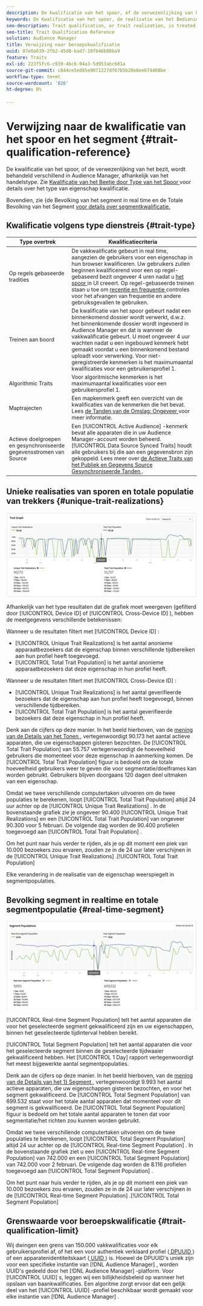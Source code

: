 ```yaml
---
description: De kwalificatie van het spoor, of de verwezenlijking van het bezit, wordt behandeld verschillend in Audience Manager, afhankelijk van het handelstype. Zie de onderstaande tabel voor meer informatie over de kwalificatie van het kenmerk.
keywords: De Kwalificatie van het spoor, de realisatie van het Bedieningsgebied, Unieke Redalisaties van het Bedieningsgebied, UTR, Totale Bevolking van het Bedieningsgebied, TTP
seo-description: Trait qualification, or trait realization, is treated differently in Audience Manager, depending on trait type. See the table below for detailed information on trait qualification.
seo-title: Trait Qualification Reference
solution: Audience Manager
title: Verwijzing naar beroepskwalificatie
uuid: 07e0a639-2fb2-45d8-bad7-10fb46b08ba9
feature: Traits
exl-id: 223f5fc6-c939-4bc6-94a3-5d953abc601a
source-git-commit: c844ce5ed85e9071227df67b5b20e6ee674408be
workflow-type: tm+mt
source-wordcount: '826'
ht-degree: 0%

---
```


# Verwijzing naar de kwalificatie van het spoor en het segment {#trait-qualification-reference}

De kwalificatie van het spoor, of de verwezenlijking van het bezit, wordt behandeld verschillend in Audience Manager, afhankelijk van het handelstype. Zie [ Kwalificatie van het Beetje door Type van het Spoor ](#trait-type) voor details over het type van eigenschap kwalificatie.

Bovendien, zie {de Bevolking van het segment in real time en de Totale Bevolking van het Segment [ voor details over segmentkwalificatie.](#real-time-segment)



## Kwalificatie volgens type dienstreis {#trait-type}

| Type overtrek | Kwalificatiecriteria |
|---|---|
| Op regels gebaseerde tradities | De vakkwalificatie gebeurt in real time, aangezien de gebruikers voor een eigenschap in hun browser kwalificeren. Uw gebruikers zullen beginnen kwalificerend voor een op regel-gebaseerd bezit ongeveer 4 uren nadat u [ het spoor ](create-onboarded-rule-based-traits.md#create-rules-based-or-onboarded-traits) in UI creeert. Op regel-gebaseerde treinen staan u toe om [ recentie en frequentie ](../segments/recency-and-frequency.md) controles voor het afvangen van frequentie en andere gebruiksgevallen te gebruiken. |
| Treinen aan boord | De kwalificatie van het spoor gebeurt nadat een binnenkomend dossier wordt verwerkt, d.w.z. het binnenkomende dossier wordt ingevoerd in Audience Manager [ ](../../faq/faq-inbound-data-ingestion.md) en dat is wanneer de vakkwalificatie gebeurt. U moet ongeveer 4 uur wachten nadat u een ingebouwd kenmerk hebt gemaakt voordat u een binnenkomend bestand uploadt voor verwerking. Voor niet-geregistreerde kenmerken is het maximumaantal kwalificaties voor een gebruikersprofiel 1. |
| Algorithmic Traits | Voor algoritmische kenmerken is het maximumaantal kwalificaties voor een gebruikersprofiel 1. |
| Maptrajecten | Een mapkenmerk geeft een overzicht van de kwalificaties van de kenmerken die het bevat. Lees [ de Tanden van de Omslag: Ongeveer ](about-folder-traits.md) voor meer informatie. |
| Actieve doelgroepen en gesynchroniseerde gegevensstromen van Source | Een [!UICONTROL Active Audience] -kenmerk bevat alle apparaten die in uw Audience Manager-account worden beheerd. [!UICONTROL Data Source Synced Traits] houdt alle gebruikers bij die aan een gegevensbron zijn gekoppeld. Lees meer over [ de Actieve Traits van het Publiek en Gegevens Source Gesynchroniseerde Tanden ](client-activity-synced-audience-traits.md). |

## Unieke realisaties van sporen en totale populatie van trekkers {#unique-trait-realizations}

![ uniek-eigenschap-realisatie ](assets/trait-graph.png)

Afhankelijk van het type resultaten dat de grafiek moet weergeven (gefilterd door [!UICONTROL Device ID] of [!UICONTROL Cross-Device ID] ), hebben de meetgegevens verschillende betekenissen:

Wanneer u de resultaten filtert met [!UICONTROL Device ID] :

* [!UICONTROL Unique Trait Realizations] is het aantal anonieme apparaatbezoekers dat de eigenschap binnen verschillende tijdbereiken aan hun profiel heeft toegevoegd.
* [!UICONTROL Total Trait Population] is het aantal anonieme apparaatbezoekers dat deze eigenschap in hun profiel heeft.

Wanneer u de resultaten filtert met [!UICONTROL Cross-Device ID] :

* [!UICONTROL Unique Trait Realizations] is het aantal geverifieerde bezoekers dat de eigenschap aan hun profiel heeft toegevoegd, binnen verschillende tijdbereiken.
* [!UICONTROL Total Trait Population] is het aantal geverifieerde bezoekers dat deze eigenschap in hun profiel heeft.

Denk aan de cijfers op deze manier. In het beeld hierboven, van de [ mening van de Details van het Tonen ](../../features/traits/trait-details-page.md), vertegenwoordigt 90.173 het aantal actieve apparaten, die uw eigenschappen gisteren bezochten. De [!UICONTROL Total Trait Population] van 55.757 vertegenwoordigt de hoeveelheid gebruikers die momenteel voor deze eigenschap in aanmerking komen. De [!UICONTROL Total Trait Population] figuur is bedoeld om de totale hoeveelheid gebruikers weer te geven die voor segmentatie/doelframes kan worden gebruikt. Gebruikers blijven doorgaans 120 dagen deel uitmaken van een eigenschap.

Omdat we twee verschillende computertaken uitvoeren om de twee populaties te berekenen, loopt [!UICONTROL Total Trait Population] altijd 24 uur achter op de [!UICONTROL Unique Trait Realizations] . In de bovenstaande grafiek zie je ongeveer 90.400 [!UICONTROL Unique Trait Realizations] en een [!UICONTROL Total Trait Population] van ongeveer 90.300 voor 5 februari. De volgende dag worden de 90.400 profielen toegevoegd aan [!UICONTROL Total Trait Population] .

Om het punt naar huis verder te rijden, als je op dit moment een piek van 10.000 bezoekers zou ervaren, zouden ze in de 24 uur later verschijnen in de [!UICONTROL Unique Trait Realizations] .[!UICONTROL Total Trait Population]

Elke verandering in de realisatie van de eigenschap weerspiegelt in segmentpopulaties.

## Bevolking segment in realtime en totale segmentpopulatie {#real-time-segment}

![ uniek-eigenschap-realisatie ](assets/segment-graph.png)

[!UICONTROL Real-time Segment Population] telt het aantal apparaten die voor het geselecteerde segment gekwalificeerd zijn en uw eigenschappen, binnen het geselecteerde tijdinterval hebben bereikt.

[!UICONTROL Total Segment Population] telt het aantal apparaten die voor het geselecteerde segment binnen de geselecteerde tijdwaaier gekwalificeerd hebben. Het [!UICONTROL 1 Day] rapport vertegenwoordigt het meest bijgewerkte aantal segmentpopulaties.

Denk aan de cijfers op deze manier. In het beeld hierboven, van de [ mening van de Details van het 1} Segment ](../../features/segments/segment-summary-view.md), vertegenwoordigt 9.993 het aantal actieve apparaten, die uw eigenschappen gisteren bezochten, en voor het segment gekwalificeerd. De [!UICONTROL Total Segment Population] van 699.532 staat voor het totale aantal apparaten dat momenteel voor dit segment is gekwalificeerd. De [!UICONTROL Total Segment Population] figuur is bedoeld om het totale aantal apparaten te tonen dat voor segmentatie/het richten zou kunnen worden gebruikt.

Omdat we twee verschillende computertaken uitvoeren om de twee populaties te berekenen, loopt [!UICONTROL Total Segment Population] altijd 24 uur achter op de [!UICONTROL Real-time Segment Population] . In de bovenstaande grafiek ziet u een [!UICONTROL Real-time Segment Population] van 742.000  en een [!UICONTROL Total Segment Population] van 742.000 voor 2 februari. De volgende dag worden de 8.116 profielen toegevoegd aan [!UICONTROL Total Segment Population] .

Om het punt naar huis verder te rijden, als je op dit moment een piek van 10.000 bezoekers zou ervaren, zouden ze in de 24 uur later verschijnen in de [!UICONTROL Real-time Segment Population] .[!UICONTROL Total Segment Population]

## Grenswaarde voor beroepskwalificatie {#trait-qualification-limit}

Wij dwingen een grens van 150.000 vakkwalificaties voor elk gebruikersprofiel af, of het een voor authentiek verklaard profiel ([ DPUUID ](../../reference/ids-in-aam.md)) of een apparatenidentiteitskaart ([ UUID ](../../reference/ids-in-aam.md)) is. Hoewel de DPUUID&#39;s uniek zijn voor een specifieke instantie van [!DNL Audience Manager] , worden UUID&#39;s gedeeld door het [!DNL Audience Manager] -platform. Voor [!UICONTROL UUID] s, leggen wij een billijkheidsbeleid op wanneer het opslaan van baankwalificaties. Een algoritme zorgt ervoor dat een gelijk deel van het [!UICONTROL UUID] -profiel beschikbaar wordt gemaakt voor elke instantie van [!DNL Audience Manager] .

